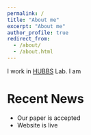 ```yaml
---
permalink: /
title: "About me"
excerpt: "About me"
author_profile: true
redirect_from: 
  - /about/
  - /about.html
---
```


I work in [HUBBS](https://hubbs.engr.tamu.edu/) Lab. I am

Recent News
======
* Our paper is accepted
* Website is live
